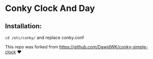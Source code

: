 # Conky Clock And Day

## Installation:

```cd /etc/conky/```
and replace conky.conf

This repo was forked from https://github.com/DawidWK/conky-simple-clock ❤️
